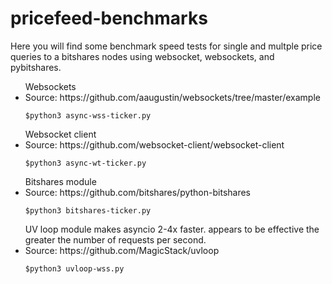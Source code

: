 # pricefeed-benchmarks

Here you will find some benchmark speed tests for single and multple price queries to a bitshares
nodes using websocket, websockets, and pybitshares. 

<ul>
Websockets
<li> Source: https://github.com/aaugustin/websockets/tree/master/example

`$python3 async-wss-ticker.py`
</ul>

<ul>
Websocket client
<li> Source: https://github.com/websocket-client/websocket-client

`$python3 async-wt-ticker.py`
</ul>

<ul>
Bitshares module
<li> Source: https://github.com/bitshares/python-bitshares

`$python3 bitshares-ticker.py`
</ul>

<ul>
UV loop module makes asyncio 2-4x faster. appears to be effective the greater the number of requests per second. 
<li> Source: https://github.com/MagicStack/uvloop

`$python3 uvloop-wss.py`
</ul>
